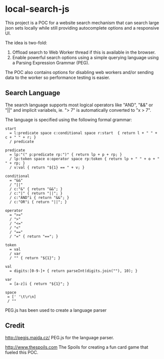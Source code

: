 local-search-js
===============

This project is a POC for a website search mechanism that can search  large
json sets locally while still providing autocomplete options and a responsive UI.

The idea is two-fold:

1. Offload search to Web Worker thread if this is available in the browser.
2. Enable powerful search options using a simple querying language using a 
   Parsing Expression Grammar (PEG).

The POC also contains options for disabling web workers and/or sending data
to the worker so performance testing is easier.


Search Language
--------------
The search language supports most logical operators like "AND", "&&" or "||" and
implicit variabels, ie. "> 7" is automatically converted to "x > 7".

The language is specified using the following formal grammar: 

```
start
  = l:predicate space c:conditional space r:start  { return l + " " + c + " " + r; }
  / predicate

predicate
  = lp:"(" p:predicate rp:")" { return lp + p + rp; }
  / lp:token space o:operator space rp:token { return lp + " " + o + " " + rp; }
  / v:val { return "${1} == " + v; }

conditional
  = "&&"
  / "||"
  / c:"&" { return "&&"; }
  / c:"|" { return "||"; }
  / c:"AND"i { return "&&"; }
  / c:"OR"i { return "||"; }

operator
  = ">="
  / ">"
  / "<="
  / "<"
  / "=="
  / "=" { return "=="; }

token
  = val
  / var
  / "" { return "${1}"; }

val
  = digits:[0-9-]+ { return parseInt(digits.join(""), 10); }

var
  = [a-z]i { return "${1}"; }

space
 = [' '\t\r\n]
 / ""
```
PEG.js has been used to create a language parser


Credit
--------------
http://pegjs.majda.cz/ PEG.js for the language parser.

http://www.thespoils.com The Spoils for creating a fun card game that fueled
this POC.




